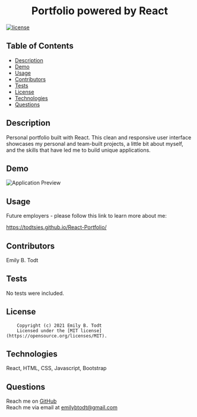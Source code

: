 <h1 align="center">Portfolio powered by React</h1>

  [![license](https://img.shields.io/static/v1?label=license&message=MIT&color=yellow)](https://opensource.org/licenses/MIT)


## Table of Contents

  - [Description](#description)
  - [Demo](#demo)
  - [Usage](#usage)
  - [Contributors](#contributors)
  - [Tests](#tests)
  - [License](#license)
  - [Technologies](#technologies)
  - [Questions](#questions)

  
  ## Description
  Personal portfolio built with React. This clean and responsive user interface showcases my personal and team-built projects, a little bit about myself, and the skills that have led me to build unique applications.
  
  ## Demo

  ![Application Preview](src/assets/Todt-alDeveloper.gif)
  
 
  ## Usage
  Future employers - please follow this link to learn more about me: 
  
  https://todtsies.github.io/React-Portfolio/

  ## Contributors
  Emily B. Todt

  ## Tests
  No tests were included.

  ## License
  
        Copyright (c) 2021 Emily B. Todt 
        Licensed under the [MIT license](https://opensource.org/licenses/MIT).
      

  ## Technologies
  React, HTML, CSS, Javascript, Bootstrap

  ## Questions
  Reach me on [GitHub](https://www.github.com/todtsies)  
  Reach me via email at <emilybtodt@gmail.com>

